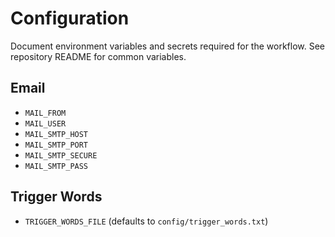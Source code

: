 # Configuration

Document environment variables and secrets required for the workflow.
See repository README for common variables.

## Email
- `MAIL_FROM`
- `MAIL_USER`
- `MAIL_SMTP_HOST`
- `MAIL_SMTP_PORT`
- `MAIL_SMTP_SECURE`
- `MAIL_SMTP_PASS`

## Trigger Words
- `TRIGGER_WORDS_FILE` (defaults to `config/trigger_words.txt`)
